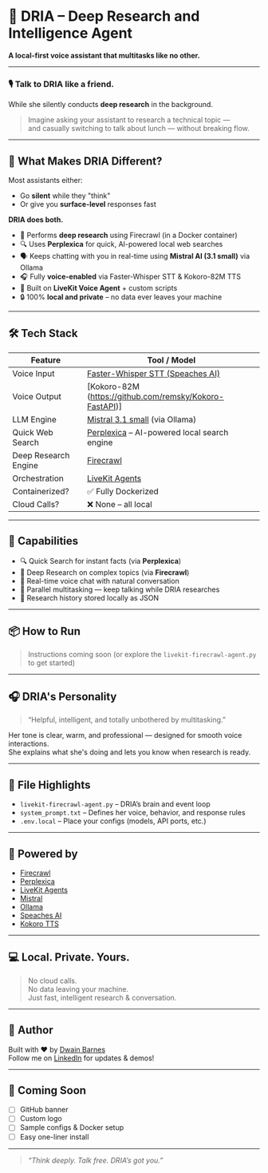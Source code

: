 # 🧠 DRIA – Deep Research and Intelligence Agent

**A local-first voice assistant that multitasks like no other.**

---

### 🎙️ Talk to DRIA like a friend.  
While she silently conducts **deep research** in the background.

> Imagine asking your assistant to research a technical topic —  
> and casually switching to talk about lunch — without breaking flow.

---

## 🚀 What Makes DRIA Different?

Most assistants either:
- Go **silent** while they "think"
- Or give you **surface-level** responses fast

**DRIA does both.**
- 🧠 Performs **deep research** using Firecrawl (in a Docker container)
- 🔍 Uses **Perplexica** for quick, AI-powered local web searches
- 🗣️ Keeps chatting with you in real-time using **Mistral AI (3.1 small)** via Ollama
- 🎧 Fully **voice-enabled** via Faster-Whisper STT & Kokoro-82M TTS
- 🧩 Built on **LiveKit Voice Agent** + custom scripts
- 🔒 100% **local and private** – no data ever leaves your machine

---

## 🛠️ Tech Stack

| Feature              | Tool / Model                                                                 |
|----------------------|------------------------------------------------------------------------------|
| Voice Input          | [Faster-Whisper STT (Speaches AI)](https://github.com/speaches-ai/speaches)                      |
| Voice Output         | [Kokoro-82M  (https://github.com/remsky/Kokoro-FastAPI)]                                                  |
| LLM Engine           | [Mistral 3.1 small](https://mistral.ai/) (via Ollama)                        |
| Quick Web Search     | [Perplexica](https://github.com/ItzCrazyKns/Perplexica) – AI-powered local search engine |
| Deep Research Engine | [Firecrawl](https://firecrawl.dev/)                                          |
| Orchestration        | [LiveKit Agents](https://github.com/livekit/agents)                          |
| Containerized?       | ✅ Fully Dockerized                                                           |
| Cloud Calls?         | ❌ None – all local                                                           |

---

## 🧪 Capabilities

- 🔍 Quick Search for instant facts (via **Perplexica**)
- 🧠 Deep Research on complex topics (via **Firecrawl**)
- 💬 Real-time voice chat with natural conversation
- 📡 Parallel multitasking — keep talking while DRIA researches
- 🧾 Research history stored locally as JSON

---

## 📦 How to Run

> Instructions coming soon (or explore the `livekit-firecrawl-agent.py` to get started)

---

## 🎧 DRIA's Personality

> “Helpful, intelligent, and totally unbothered by multitasking.”

Her tone is clear, warm, and professional — designed for smooth voice interactions.  
She explains what she's doing and lets you know when research is ready.

---

## 📁 File Highlights

- `livekit-firecrawl-agent.py` – DRIA’s brain and event loop
- `system_prompt.txt` – Defines her voice, behavior, and response rules
- `.env.local` – Place your configs (models, API ports, etc.)

---

## 🤖 Powered by

- [Firecrawl](https://firecrawl.dev/)
- [Perplexica](https://github.com/ItzCrazyKns/Perplexica)
- [LiveKit Agents](https://github.com/livekit/agents)
- [Mistral](https://mistral.ai/)
- [Ollama](https://ollama.ai/)
- [Speaches AI](https://github.com/speaches-ai/speache)
- [Kokoro TTS](https://github.com/Kokoro-ai/tts)

---

## 💻 Local. Private. Yours.

> No cloud calls.  
> No data leaving your machine.  
> Just fast, intelligent research & conversation.

---

## 📍 Author

Built with ❤️ by [Dwain Barnes](https://github.com/dwain-barnes)  
Follow me on [LinkedIn](https://www.linkedin.com/in/dwain-barnes/) for updates & demos!

---

## 🌌 Coming Soon

- [ ] GitHub banner
- [ ] Custom logo
- [ ] Sample configs & Docker setup
- [ ] Easy one-liner install

---

> _“Think deeply. Talk free. DRIA’s got you.”_
